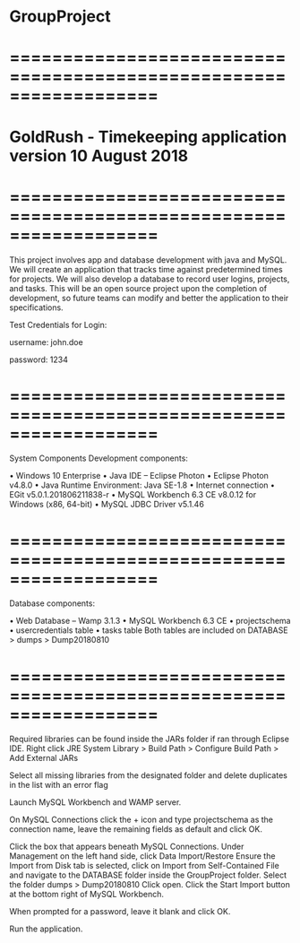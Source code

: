 # GroupProject
# ==================================================================
# GoldRush - Timekeeping application version 10 August 2018
# ==================================================================

This project involves app and database development with java 
and MySQL. We will create an application that tracks time against 
predetermined times for projects. We will also develop a database 
to record user logins, projects, and tasks. This will be an open 
source project upon the completion of development, so future teams 
can modify and better the application to their specifications. 

Test Credentials for Login:

username: john.doe

password: 1234

# ==================================================================

System Components
Development components:

•	Windows 10 Enterprise
•	Java IDE – Eclipse Photon
•	Eclipse Photon v4.8.0 
•	Java Runtime Environment: Java SE-1.8
•	Internet connection
•	EGit v5.0.1.201806211838-r
•	MySQL Workbench 6.3 CE v8.0.12 for Windows (x86, 64-bit)
•	MySQL JDBC Driver v5.1.46

# ==================================================================

Database components:

•	Web Database – Wamp 3.1.3
•	MySQL Workbench 6.3 CE
•	projectschema
•	usercredentials table
•	tasks table
Both tables are included on DATABASE > dumps > Dump20180810

# ==================================================================

Required libraries can be found inside the JARs folder if ran
through Eclipse IDE. Right click JRE System Library > Build Path >
Configure Build Path > Add External JARs

Select all missing libraries from the designated folder and delete
duplicates in the list with an error flag

Launch MySQL Workbench and WAMP server.

On MySQL Connections click the + icon and type projectschema as
the connection name, leave the remaining fields as default and
click OK.

Click the box that appears beneath MySQL Connections.
Under Management on the left hand side, click Data Import/Restore
Ensure the Import from Disk tab is selected, click on Import from
Self-Contained File and navigate to the DATABASE folder inside the
GroupProject folder. Select the folder dumps > Dump20180810
Click open. Click the Start Import button at the bottom right of
MySQL Workbench.

When prompted for a password, leave it blank and click OK.

Run the application.
